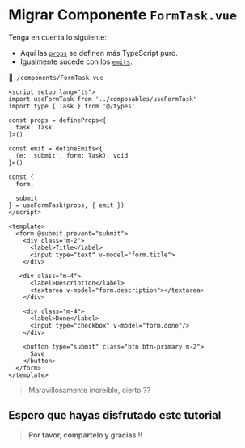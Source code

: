 # Migrar Componente `FormTask.vue`



Tenga en cuenta lo siguiente:

- Aquí las [`props`](https://vuejs.org/guide/typescript/composition-api.html#typing-component-props) se definen más TypeScript puro.
- Igualmente sucede con los [`emits`](https://vuejs.org/guide/typescript/composition-api.html#typing-component-emits).

📃`./components/FormTask.vue`
```vue{5,6,7,9,10,11,17}
<script setup lang="ts">
import useFormTask from '../composables/useFormTask'
import type { Task } from '@/types'

const props = defineProps<{
  task: Task
}>()

const emit = defineEmits<{
  (e: 'submit', form: Task): void
}>()

const {
  form,

  submit
} = useFormTask(props, { emit })
</script>

<template>
  <form @submit.prevent="submit">
    <div class="m-2">
      <label>Title</label>
      <input type="text" v-model="form.title">
    </div>

   <div class="m-4">
      <label>Description</label>
      <textarea v-model="form.description"></textarea>
    </div>

    <div class="m-4">
      <label>Done</label>
      <input type="checkbox" v-model="form.done"/>
    </div>

    <button type="submit" class="btn btn-primary m-2">
      Save
    </button>
  </form>
</template>
```

>Maravillosamente increíble, cierto ??

## Espero que hayas disfrutado este tutorial

>**Por favor, compartelo y gracias !!**
